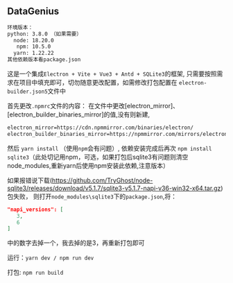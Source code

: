 ## DataGenius
```markdown
环境版本：
python: 3.8.0 （如果需要）
  node: 18.20.0
   npm: 10.5.0
  yarn: 1.22.22
其他依赖版本看package.json
```
这是一个集成`Electron + Vite + Vue3 + Antd + SQLite3`的框架, 只需要按照需求在项目中填充即可，切勿随意更改配置，如需修改打包配置在 `electron-builder.json5`文件中

首先更改`.npmrc`文件的内容：
在文件中更改[electron_mirror]、[electron_builder_binaries_mirror]的值,没有则新建,
```markdown
electron_mirror=https://cdn.npmmirror.com/binaries/electron/
electron_builder_binaries_mirror=https://npmmirror.com/mirrors/electron-builder-binaries/
```
然后 `yarn install` （使用`npm`会有问题）, 依赖安装完成后再次 `npm install sqlite3`（此处切记用npm，可选，如果打包后sqlite3有问题则清空node_modules,重新yarn后使用npm安装此依赖,注意版本）

如果报错说下载(https://github.com/TryGhost/node-sqlite3/releases/download/v5.1.7/sqlite3-v5.1.7-napi-v36-win32-x64.tar.gz)包失败，
则打开`node_modules\sqlite3`下的`package.json`,将：
```json
"napi_versions": [
   3,
   6
]
```
中的数字去掉一个，我去掉的是3，再重新打包即可

运行：`yarn dev / npm run dev`

打包: `npm run build`
